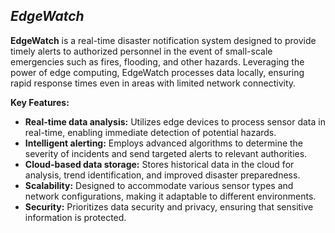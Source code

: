 ## *EdgeWatch*

**EdgeWatch** is a real-time disaster notification system designed to provide timely alerts to authorized personnel in the event of small-scale emergencies such as fires, flooding, and other hazards. Leveraging the power of edge computing, EdgeWatch processes data locally, ensuring rapid response times even in areas with limited network connectivity.

**Key Features:**

* **Real-time data analysis:** Utilizes edge devices to process sensor data in real-time, enabling immediate detection of potential hazards.
* **Intelligent alerting:** Employs advanced algorithms to determine the severity of incidents and send targeted alerts to relevant authorities.
* **Cloud-based data storage:** Stores historical data in the cloud for analysis, trend identification, and improved disaster preparedness.
* **Scalability:** Designed to accommodate various sensor types and network configurations, making it adaptable to different environments.
* **Security:** Prioritizes data security and privacy, ensuring that sensitive information is protected.
